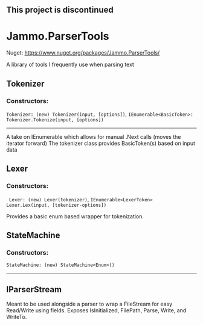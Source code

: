 ## This project is discontinued
# Jammo.ParserTools

Nuget: https://www.nuget.org/packages/Jammo.ParserTools/

A library of tools I frequently use when parsing text

## Tokenizer

### Constructors:

`Tokenizer: (new) Tokenizer(input, [options])`, `IEnumerable<BasicToken>: Tokenizer.Tokenize(input, [options])`

---------------------------

A take on IEnumerable which allows for manual .Next calls (moves the iterator forward)
The tokenizer class provides BasicToken(s) based on input data

## Lexer

### Constructors:

` Lexer: (new) Lexer(tokenizer)`, `IEnumerable<LexerToken> Lexer.Lex(input, [tokenizer-options])`

Provides a basic enum based wrapper for tokenization.

## StateMachine

### Constructors:

`StateMachine: (new) StateMachine<Enum>()`

---------------------------

## IParserStream

Meant to be used alongside a parser to wrap a FileStream for easy Read/Write using fields. 
Exposes IsInitialized, FilePath, Parse, Write, and WriteTo.
